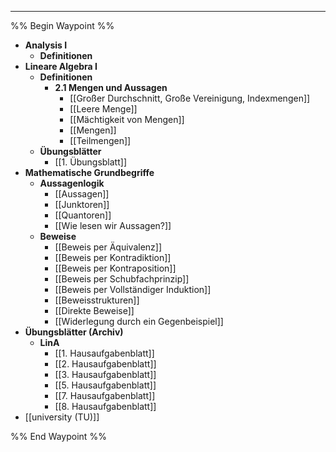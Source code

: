 ***

%% Begin Waypoint %%
- **Analysis I**
	- **Definitionen**
- **Lineare Algebra I**
	- **Definitionen**
		- **2.1 Mengen und Aussagen**
			- [[Großer Durchschnitt, Große Vereinigung, Indexmengen]]
			- [[Leere Menge]]
			- [[Mächtigkeit von Mengen]]
			- [[Mengen]]
			- [[Teilmengen]]
	- **Übungsblätter**
		- [[1. Übungsblatt]]
- **Mathematische Grundbegriffe**
	- **Aussagenlogik**
		- [[Aussagen]]
		- [[Junktoren]]
		- [[Quantoren]]
		- [[Wie lesen wir Aussagen?]]
	- **Beweise**
		- [[Beweis per Äquivalenz]]
		- [[Beweis per Kontradiktion]]
		- [[Beweis per Kontraposition]]
		- [[Beweis per Schubfachprinzip]]
		- [[Beweis per Vollständiger Induktion]]
		- [[Beweisstrukturen]]
		- [[Direkte Beweise]]
		- [[Widerlegung durch ein Gegenbeispiel]]
- **Übungsblätter (Archiv)**
	- **LinA**
		- [[1. Hausaufgabenblatt]]
		- [[2. Hausaufgabenblatt]]
		- [[3. Hausaufgabenblatt]]
		- [[5. Hausaufgabenblatt]]
		- [[7. Hausaufgabenblatt]]
		- [[8. Hausaufgabenblatt]]
- [[university (TU)]]

%% End Waypoint %%